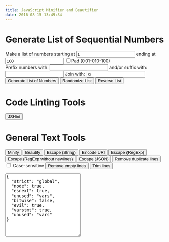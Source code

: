 ```yaml
---
title: JavaScript Minifier and Beautifier
date: 2016-08-15 13:49:34
---
```


<script src="/libraries/lib/codemirror.js"></script>

<link rel="stylesheet" href="/libraries/lib/codemirror.css">

<script src="/libraries/mode/css/css.js"></script>

<script src="/libraries/uglify.js"></script>

<script src="/libraries/jshint.js"></script>

<script src="/libraries/beautify.js"></script>

<script src="/libraries/text-mechanic.js"></script>

<script type="text/javascript">
window.onload = function() {
  'use strict';

  function toggleElement(el) {
    el.style.display = el.style.display === 'none' ? '' : 'none';
  }
//  function toggleSelector(selector) {
//    toggleElement(document.querySelector(selector));
//  }

  function removeDuplicateLines(text) {
    text = text.replace(/\r/g, '');

    const inputArr = text.split('\n');
    const len = inputArr.length;
    const outputArray = [];

    let n = 0;
    let processedLines = 0;

    const hash = {};
    let xkey = '';
    let hkey = '';

    const caseSensitive = document.getElementById('chk-case-sensitive').checked;
    //tff
    if (caseSensitive) {
      for (let x = 0; x < len; x++) {
        xkey = inputArr[x];
        hkey = ' ' + xkey;
        if (!hash[hkey] || xkey === '') {
          hash[hkey] = x + 1;
          outputArray[n] = xkey;
          n++;
        } else { 
          processedLines++;
        }
      }
    } else {
      for (let x = 0; x < len; x++) {
        xkey = inputArr[x];
        hkey = ' ' + xkey.toUpperCase();
        if (!hash[hkey] || xkey === '') {
          hash[hkey] = x + 1;
          outputArray[n] = xkey;
          n++;
        } else { 
          processedLines++;
        }
      }
    }
    const lines = processedLines === 1 ? 'line' : 'lines';
    
    return [outputArray.join('\n'), processedLines + ' ' + lines + ' removed.'];
  }

  function removeEmptyLines(str) {
    const input = str.replace(/\r/g, '').split('\n');
    const out = [];
    const length = input.length;

    for (let i = 0; i < length; i++) {
      if (input[i].trim() !== '') {
        out.push(input[i]);
      }
    }

    return out.join('\n');
  }

  function trimLines(str) {
    const input = str.replace(/\r/g, '').split('\n');
    const out = [];
    const length = input.length;

    for (let i = 0; i < length; i++) {
      out.push(input[i].trim());
    }

    return out.join('\n');
  }

  function re_escape_n(str) {
    return str.replace(/[-\/\\^$*+?.()|[\]{}]/g, '\\$&');
  }
  function re_escape(str) {
    return str.replace(/[-\/\\^$*+?.()|[\]{}]/g, '\\$&').replace(/\n/g, '\\n');
  }

  function descape(string) {
    /*
    From joliss/js-string-escape under MIT:

    The MIT License (MIT)

    Copyright (c) 2013 Jo Liss

    Permission is hereby granted, free of charge, to any person obtaining a copy
    of this software and associated documentation files (the "Software"), to deal
    in the Software without restriction, including without limitation the rights
    to use, copy, modify, merge, publish, distribute, sublicense, and/or sell
    copies of the Software, and to permit persons to whom the Software is
    furnished to do so, subject to the following conditions:

    The above copyright notice and this permission notice shall be included in
    all copies or substantial portions of the Software.

    THE SOFTWARE IS PROVIDED "AS IS", WITHOUT WARRANTY OF ANY KIND, EXPRESS OR
    IMPLIED, INCLUDING BUT NOT LIMITED TO THE WARRANTIES OF MERCHANTABILITY,
    FITNESS FOR A PARTICULAR PURPOSE AND NONINFRINGEMENT. IN NO EVENT SHALL THE
    AUTHORS OR COPYRIGHT HOLDERS BE LIABLE FOR ANY CLAIM, DAMAGES OR OTHER
    LIABILITY, WHETHER IN AN ACTION OF CONTRACT, TORT OR OTHERWISE, ARISING FROM,
    OUT OF OR IN CONNECTION WITH THE SOFTWARE OR THE USE OR OTHER DEALINGS IN
    THE SOFTWARE.

     */
    return ('' + string).replace(/["'\\\n\r\u2028\u2029]/g, function (character) {
      // Escape all characters not included in SingleStringCharacters and
      // DoubleStringCharacters on
      // http://www.ecma-international.org/ecma-262/5.1/#sec-7.8.4
      switch (character) {
        case '"':
        case "'":
        case '\\':
          return '\\' + character;
        // Four possible LineTerminator characters need to be escaped:
        case '\n':
          return '\\n';
        case '\r':
          return '\\r';
        case '\u2028':
          return '\\u2028';
        case '\u2029':
          return '\\u2029';
      }
    });
  }

  function jsonEscape(str) {
    return str.replace(/\"/g, '\\"').replace(/\r?\n/g, '\\n');
  }

  function minify(__str) {

    var options = UglifyJS.defaults({}, {
        spidermonkey     : false,
        outSourceMap     : null,
        sourceRoot       : null,
        inSourceMap      : null,
        sourceMapUrl     : null,
        fromString       : false,
        warnings         : false,
        mangle           : {},
        mangleProperties : false,
        nameCache        : null,
        output           : null,
        compress         : {},
        parse            : {}
    });
    UglifyJS.base54.reset();

    // 1. parse
    var toplevel = null,
        sourcesContent = {};

    if (options.spidermonkey) {
        toplevel = UglifyJS.AST_Node.from_mozilla_ast(files);
    } else {
      toplevel = UglifyJS.parse(__str, {
        filename: 'inlinefile.js',
        toplevel: toplevel,
        bare_returns: options.parse ? options.parse.bare_returns : undefined
      });
    }

    if (options.wrap) {
      toplevel = toplevel.wrap_commonjs(options.wrap, options.exportAll);
    }

    // 2. compress
    if (options.compress) {
        var compress = { warnings: options.warnings };
        UglifyJS.merge(compress, options.compress);
        toplevel.figure_out_scope();
        var sq = UglifyJS.Compressor(compress);
        toplevel = sq.compress(toplevel);
    }

    // 3. mangle properties
    if (options.mangleProperties || options.nameCache) {
        options.mangleProperties.cache = UglifyJS.readNameCache(options.nameCache, "props");
        toplevel = UglifyJS.mangle_properties(toplevel, options.mangleProperties);
        UglifyJS.writeNameCache(options.nameCache, "props", options.mangleProperties.cache);
    }

    // 4. mangle
    if (options.mangle) {
        toplevel.figure_out_scope(options.mangle);
        toplevel.compute_char_frequency(options.mangle);
        toplevel.mangle_names(options.mangle);
    }

    // 5. output
    var inMap = options.inSourceMap;
    var output = {};
    //if (typeof options.inSourceMap == "string") {
    //    inMap = JSON.parse(fs.readFileSync(options.inSourceMap, "utf8"));
    //}
    if (options.outSourceMap) {
        output.source_map = UglifyJS.SourceMap({
            file: options.outSourceMap,
            orig: inMap,
            root: options.sourceRoot
        });
        if (options.sourceMapIncludeSources) {
            for (var file in sourcesContent) {
                if (sourcesContent.hasOwnProperty(file)) {
                    output.source_map.get().setSourceContent(file, sourcesContent[file]);
                }
            }
        }

    }
    if (options.output) {
        UglifyJS.merge(output, options.output);
    }
    var stream = UglifyJS.OutputStream(output);
    toplevel.print(stream);

    var mappingUrlPrefix = "\n//# sourceMappingURL=";
    if (options.outSourceMap && typeof options.outSourceMap === "string" && options.sourceMapUrl !== false) {
        stream += mappingUrlPrefix + (typeof options.sourceMapUrl === "string" ? options.sourceMapUrl : options.outSourceMap);
    }

    var source_map = output.source_map;
    if (source_map) {
        source_map = source_map + "";
    }

    //return {
    //    code : stream + "",
    //    map  : source_map
    //};

    return stream + "";

  }
  function beautify(text) {
    return js_beautify(text, {
      'indent_size' : 2,
      'indent_char' : ' '
    });
  }
  var myCodeMirror = CodeMirror(document.getElementById('textfield'), {
    value: "// Minifier powered by UglifyJS2\nvar a = 0; var b = 'abc';\n\n/** UglifyJS is released under the BSD license:\n\nCopyright 2012-2013 (c) Mihai Bazon <mihai.bazon@gmail.com>\n\nRedistribution and use in source and binary forms, with or without\nmodification, are permitted provided that the following conditions\nare met:\n\n    * Redistributions of source code must retain the above\n      copyright notice, this list of conditions and the following\n      disclaimer.\n\n    * Redistributions in binary form must reproduce the above\n      copyright notice, this list of conditions and the following\n      disclaimer in the documentation and/or other materials\n      provided with the distribution.\n\nTHIS SOFTWARE IS PROVIDED BY THE COPYRIGHT HOLDER “AS IS” AND ANY\nEXPRESS OR IMPLIED WARRANTIES, INCLUDING, BUT NOT LIMITED TO, THE\nIMPLIED WARRANTIES OF MERCHANTABILITY AND FITNESS FOR A PARTICULAR\nPURPOSE ARE DISCLAIMED. IN NO EVENT SHALL THE COPYRIGHT HOLDER BE\nLIABLE FOR ANY DIRECT, INDIRECT, INCIDENTAL, SPECIAL, EXEMPLARY,\nOR CONSEQUENTIAL DAMAGES (INCLUDING, BUT NOT LIMITED TO,\nPROCUREMENT OF SUBSTITUTE GOODS OR SERVICES; LOSS OF USE, DATA, OR\nPROFITS; OR BUSINESS INTERRUPTION) HOWEVER CAUSED AND ON ANY\nTHEORY OF LIABILITY, WHETHER IN CONTRACT, STRICT LIABILITY, OR\nTORT (INCLUDING NEGLIGENCE OR OTHERWISE) ARISING IN ANY WAY OUT OF\nTHE USE OF THIS SOFTWARE, EVEN IF ADVISED OF THE POSSIBILITY OF\nSUCH DAMAGE. */",
    mode:  "css",
    lineWrapping: true,
    lineNumbers: true
  });

  function makeFunc(action, errorText) {
    return function() {
      try {
        myCodeMirror.setValue(action(myCodeMirror.getValue()));
      } catch (err) {
        alert(errorText + err);
        console.trace(err);
      }
    };
  }

  // Minify
  document.getElementById('do-min').onclick = makeFunc(minify, 'Could not minify: ');
  // Beautify
  document.getElementById('do-bt').onclick = makeFunc(beautify, 'Could not beautify: ');
  // Escape
  document.getElementById('do-esc').onclick = makeFunc(descape, 'Could not escape: ');
  // Encode URI
  document.getElementById('do-enc').onclick = makeFunc(encodeURI, 'Could not encode: ');
  // Escape RegExp
  document.getElementById('do-resc').onclick = makeFunc(re_escape, 'Could not encode: ');
  // Escape RegExp (no newlines)
  document.getElementById('do-resc2').onclick = makeFunc(re_escape_n, 'Could not encode: ');
  // Escape JSON
  document.getElementById('do-jesc').onclick = makeFunc(jsonEscape, 'Could not encode: ');
  // Remove duplicate lines
  document.getElementById('do-dupl').onclick = makeFunc(function(text) {
    let out = removeDuplicateLines(text);
    alert(out[1]);
    return out[0];
  }, 'Could not remove duplicate lines: ');
  // Remove empty lines
  document.getElementById('do-reme').onclick = makeFunc(removeEmptyLines, 'Could not remove empty lines: ');
  // Trim lines
  document.getElementById('do-trim').onclick = makeFunc(trimLines, 'Could not trim lines: ');


  // list tools:
  document.getElementById('list-generate').onclick = makeFunc(generateNumberList, 'Could not generate list of numbers: ');
  document.getElementById('list-randomize').onclick = makeFunc(randomizeList, 'Could not randomize list of numbers: ');
  document.getElementById('list-reverse').onclick = makeFunc(reverseList, 'Could not reverse list of numbers: ');

  // linters:
  document.getElementById('do-jshint').onclick = makeFunc(function(text) {
    var options = JSON.parse(document.getElementById('jshint-rules').textContent);
    JSHINT(text, options);
    var errors = JSHINT.data().errors;
    if (errors.length === 0) return text;
    var errText = [];
    for (var i = errors.length - 1; i >= 0; i--) {
      errText.push(errors[i].id + ' ' + errors[i].code + ', ' + errors[i].line + ':' + errors[i].character + ' - ' + errors[i].raw);
    }
    alert(errText.join('\n'));
    return text;
  }, 'Could not run JSHint: ');
};
</script>

<style type="text/css">
.CodeMirror { /* not at all stolen from http://jsbeautifier.org/ */
    border: 1px solid #ccc;
    height: 450px;
    font-size: 90%;
    margin-bottom: 6px;
    background: white;
}
</style>


<h1 class="hansen-header">Generate List of Sequential Numbers</h1>

<div class="hansen-blok">
  Make a list of numbers starting at
  <input class="hansen-input" id="low_num" maxlength="7" value="1" type="text">
  ending at
  <input class="hansen-input" id="high_num" maxlength="7" value="100" type="text">
  <input id="pad_num" type="checkbox">Pad (001-010-100)
</div>

<div class="hansen-blok">
  Prefix numbers with:
  <input class="hansen-input" id="prefix" value="" type="text">
  and/or suffix with:
  <input class="hansen-input" id="suffix" value="" type="text">
  Join with: <input id="delimiter" value="\x" class="hansen-input" type="text">
</div>

<div class="hansen-blok">
  <button class="submit hansen-wrap" id="list-generate">Generate List of Numbers</button>
  <button class="submit hansen-wrap" id="list-randomize">Randomize List</button>
  <button class="submit hansen-wrap" id="list-reverse">Reverse List</button>
</div>

<h1 class="hansen-header">Code Linting Tools</h1>

<button class="submit hansen-wrap" id="do-jshint">JSHint</button>

<h1 class="hansen-header">General Text Tools</h1>

<button class="submit hansen-wrap" id="do-min">Minify</button> <button class="submit hansen-wrap" id="do-bt">Beautify</button> <button class="submit hansen-wrap" id="do-esc">Escape (String)</button> <button class="submit hansen-wrap" id="do-enc">Encode URI</button> <button class="submit hansen-wrap" id="do-resc">Escape (RegExp)</button> <button class="submit hansen-wrap" id="do-resc2">Escape (RegExp without newlines)</button> <button class="submit hansen-wrap" id="do-jesc">Escape (JSON)</button> <button class="submit hansen-wrap" id="do-dupl">Remove duplicate lines</button> <input id="chk-case-sensitive" type="checkbox"> Case-sensitive <button class="submit hansen-wrap" id="do-reme">Remove empty lines</button> <button class="submit hansen-wrap" id="do-trim">Trim lines</button>

<div id="textfield"></div>

<div id="lint-output" style="display: none !important;">placeholder text, this should not be visible</div>

<textarea id="jshint-rules" style="width: 47.48%; height: 15em; resize: vertical;">
{
  "strict": "global",
  "node": true,
  "esnext": true,
  "unused": "vars",
  "bitwise": false,
  "evil": true,
  "varstmt": true,
  "unused": "vars"
} 
</textarea>
